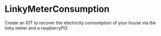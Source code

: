 # LinkyMeterConsumption
Create an IOT to recover the electricity consumption of your house via the linky meter and a raspberryPI3
